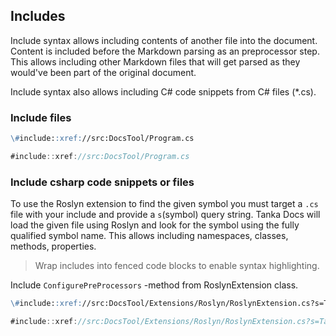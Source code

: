 ## Includes

Include syntax allows including contents of another file into the document. Content
is included before the Markdown parsing as an preprocessor step. This allows including
other Markdown files that will get parsed as they would've been part of the original
document.

Include syntax also allows including C# code snippets from C# files (\*.cs).

### Include files

```markdown
\#include::xref://src:DocsTool/Program.cs
```

```csharp
#include::xref://src:DocsTool/Program.cs
```

### Include csharp code snippets or files

To use the Roslyn extension to find the given symbol you must target a `.cs` file
with your include and provide a `s`(symbol) query string. Tanka Docs will load the
given file using Roslyn and look for the symbol using the fully qualified symbol name.
This allows including namespaces, classes, methods, properties.

> Wrap includes into fenced code blocks to enable syntax highlighting.

Include `ConfigurePreProcessors` -method from RoslynExtension class.

```markdown
\#include::xref://src:DocsTool/Extensions/Roslyn/RoslynExtension.cs?s=Tanka.DocsTool.Extensions.Roslyn.RoslynExtension.ConfigurePreProcessors
```

```csharp
#include::xref://src:DocsTool/Extensions/Roslyn/RoslynExtension.cs?s=Tanka.DocsTool.Extensions.Roslyn.RoslynExtension.ConfigurePreProcessors
```
